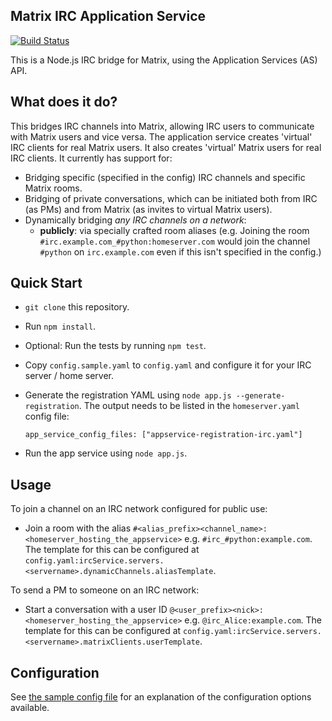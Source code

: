 Matrix IRC Application Service
------------------------------
[![Build Status](http://matrix.org/jenkins/buildStatus/icon?job=IRC-AS)](http://matrix.org/jenkins/job/IRC-AS/)

This is a Node.js IRC bridge for Matrix, using the Application Services (AS) API.

What does it do?
----------------
This bridges IRC channels into Matrix, allowing IRC users to communicate with
Matrix users and vice versa. The application service creates 'virtual' IRC clients for real Matrix
users. It also creates 'virtual' Matrix users for real IRC clients. It currently has support for:
 - Bridging specific (specified in the config) IRC channels and specific Matrix rooms.
 - Bridging of private conversations, which can be initiated both from IRC (as PMs) and from 
   Matrix (as invites to virtual Matrix users).
 - Dynamically bridging *any IRC channels on a network*:
     * **publicly**: via specially crafted room aliases (e.g. Joining the room
       ``#irc.example.com_#python:homeserver.com`` would join the channel ``#python`` on 
       ``irc.example.com`` even if this isn't specified in the config.)

Quick Start
-----------
- ``git clone`` this repository.
- Run ``npm install``.
- Optional: Run the tests by running ``npm test``.
- Copy ``config.sample.yaml`` to ``config.yaml`` and configure it for your IRC server / home server.
- Generate the registration YAML using ``node app.js --generate-registration``. The output needs to be
  listed in the ``homeserver.yaml`` config file:

  ```
  app_service_config_files: ["appservice-registration-irc.yaml"]
  ```
  
- Run the app service using ``node app.js``.

Usage
-----
To join a channel on an IRC network configured for public use:
 - Join a room with the alias ``#<alias_prefix><channel_name>:<homeserver_hosting_the_appservice>`` e.g. ``#irc_#python:example.com``. The template for this can be configured at `config.yaml:ircService.servers.<servername>.dynamicChannels.aliasTemplate`.

To send a PM to someone on an IRC network:
 - Start a conversation with a user ID ``@<user_prefix><nick>:<homeserver_hosting_the_appservice>`` e.g.
   ``@irc_Alice:example.com``. The template for this can be configured at `config.yaml:ircService.servers.<servername>.matrixClients.userTemplate`.

Configuration
-------------
See [the sample config file](config.sample.yaml) for an explanation of the
configuration options available.
